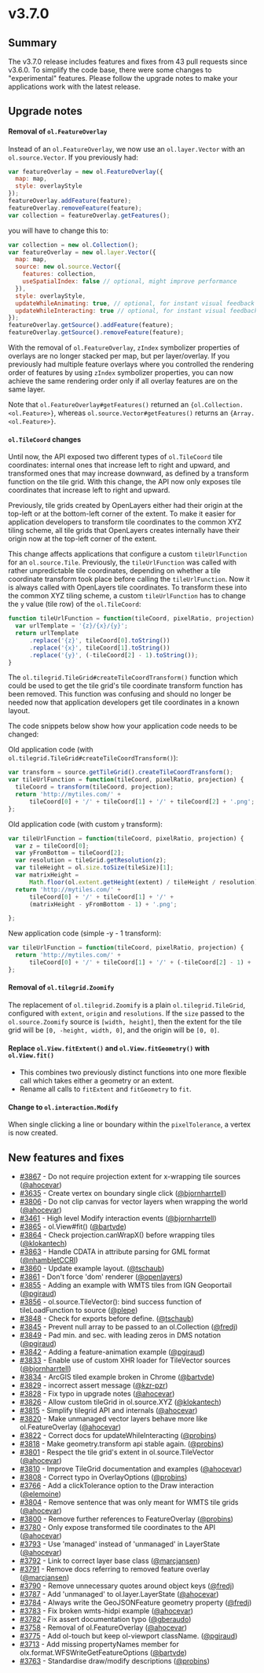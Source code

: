 # v3.7.0

## Summary

The v3.7.0 release includes features and fixes from 43 pull requests since v3.6.0. To simplify the code base, there were some changes to "experimental" features. Please follow the upgrade notes to make your applications work with the latest release.

## Upgrade notes

#### Removal of `ol.FeatureOverlay`

Instead of an `ol.FeatureOverlay`, we now use an `ol.layer.Vector` with an
`ol.source.Vector`. If you previously had:
```js
var featureOverlay = new ol.FeatureOverlay({
  map: map,
  style: overlayStyle
});
featureOverlay.addFeature(feature);
featureOverlay.removeFeature(feature);
var collection = featureOverlay.getFeatures();
```
you will have to change this to:
```js
var collection = new ol.Collection();
var featureOverlay = new ol.layer.Vector({
  map: map,
  source: new ol.source.Vector({
    features: collection,
    useSpatialIndex: false // optional, might improve performance
  }),
  style: overlayStyle,
  updateWhileAnimating: true, // optional, for instant visual feedback
  updateWhileInteracting: true // optional, for instant visual feedback
});
featureOverlay.getSource().addFeature(feature);
featureOverlay.getSource().removeFeature(feature);
```

With the removal of `ol.FeatureOverlay`, `zIndex` symbolizer properties of overlays are no longer stacked per map, but per layer/overlay. If you previously had multiple feature overlays where you controlled the rendering order of features by using `zIndex` symbolizer properties, you can now achieve the same rendering order only if all overlay features are on the same layer.

Note that `ol.FeatureOverlay#getFeatures()` returned an `{ol.Collection.<ol.Feature>}`, whereas `ol.source.Vector#getFeatures()` returns an `{Array.<ol.Feature>}`.

#### `ol.TileCoord` changes

Until now, the API exposed two different types of `ol.TileCoord` tile coordinates: internal ones that increase left to right and upward, and transformed ones that may increase downward, as defined by a transform function on the tile grid. With this change, the API now only exposes tile coordinates that increase left to right and upward.

Previously, tile grids created by OpenLayers either had their origin at the top-left or at the bottom-left corner of the extent. To make it easier for application developers to transform tile coordinates to the common XYZ tiling scheme, all tile grids that OpenLayers creates internally have their origin now at the top-left corner of the extent.

This change affects applications that configure a custom `tileUrlFunction` for an `ol.source.Tile`. Previously, the `tileUrlFunction` was called with rather unpredictable tile coordinates, depending on whether a tile coordinate transform took place before calling the `tileUrlFunction`. Now it is always called with OpenLayers tile coordinates. To transform these into the common XYZ tiling scheme, a custom `tileUrlFunction` has to change the `y` value (tile row) of the `ol.TileCoord`:
```js
function tileUrlFunction = function(tileCoord, pixelRatio, projection) {
  var urlTemplate = '{z}/{x}/{y}';
  return urlTemplate
      .replace('{z}', tileCoord[0].toString())
      .replace('{x}', tileCoord[1].toString())
      .replace('{y}', (-tileCoord[2] - 1).toString());
}
```

The `ol.tilegrid.TileGrid#createTileCoordTransform()` function which could be used to get the tile grid's tile coordinate transform function has been removed. This function was confusing and should no longer be needed now that application developers get tile coordinates in a known layout.

The code snippets below show how your application code needs to be changed:

Old application code (with `ol.tilegrid.TileGrid#createTileCoordTransform()`):
```js
var transform = source.getTileGrid().createTileCoordTransform();
var tileUrlFunction = function(tileCoord, pixelRatio, projection) {
  tileCoord = transform(tileCoord, projection);
  return 'http://mytiles.com/' +
      tileCoord[0] + '/' + tileCoord[1] + '/' + tileCoord[2] + '.png';
};
```
Old application code (with custom `y` transform):
```js
var tileUrlFunction = function(tileCoord, pixelRatio, projection) {
  var z = tileCoord[0];
  var yFromBottom = tileCoord[2];
  var resolution = tileGrid.getResolution(z);
  var tileHeight = ol.size.toSize(tileSize)[1];
  var matrixHeight =
      Math.floor(ol.extent.getHeight(extent) / tileHeight / resolution);
  return 'http://mytiles.com/' +
      tileCoord[0] + '/' + tileCoord[1] + '/' +
      (matrixHeight - yFromBottom - 1) + '.png';

};
```
New application code (simple -y - 1 transform):
```js
var tileUrlFunction = function(tileCoord, pixelRatio, projection) {
  return 'http://mytiles.com/' +
      tileCoord[0] + '/' + tileCoord[1] + '/' + (-tileCoord[2] - 1) + '.png';
};
```

#### Removal of `ol.tilegrid.Zoomify`

The replacement of `ol.tilegrid.Zoomify` is a plain `ol.tilegrid.TileGrid`, configured with `extent`, `origin` and `resolutions`. If the `size` passed to the `ol.source.Zoomify` source is `[width, height]`, then the extent for the tile grid will be `[0, -height, width, 0]`, and the origin will be `[0, 0]`.

#### Replace `ol.View.fitExtent()` and `ol.View.fitGeometry()` with `ol.View.fit()`
* This combines two previously distinct functions into one more flexible call which takes either a geometry or an extent.
* Rename all calls to `fitExtent` and `fitGeometry` to `fit`.

#### Change to `ol.interaction.Modify`

When single clicking a line or boundary within the `pixelTolerance`, a vertex is now created.

## New features and fixes
 
 * [#3867](https://github.com/openlayers/openlayers/pull/3867) - Do not require projection extent for x-wrapping tile sources ([@ahocevar](https://github.com/ahocevar))
 * [#3635](https://github.com/openlayers/openlayers/pull/3635) - Create vertex on boundary single click ([@bjornharrtell](https://github.com/bjornharrtell))
 * [#3806](https://github.com/openlayers/openlayers/pull/3806) - Do not clip canvas for vector layers when wrapping the world ([@ahocevar](https://github.com/ahocevar))
 * [#3461](https://github.com/openlayers/openlayers/pull/3461) - High level Modify interaction events ([@bjornharrtell](https://github.com/bjornharrtell))
 * [#3865](https://github.com/openlayers/openlayers/pull/3865) - ol.View#fit() ([@bartvde](https://github.com/bartvde))
 * [#3864](https://github.com/openlayers/openlayers/pull/3864) - Check projection.canWrapX() before wrapping tiles ([@klokantech](https://github.com/klokantech))
 * [#3863](https://github.com/openlayers/openlayers/pull/3863) - Handle CDATA in attribute parsing for GML format ([@nhambletCCRI](https://github.com/nhambletCCRI))
 * [#3860](https://github.com/openlayers/openlayers/pull/3860) - Update example layout. ([@tschaub](https://github.com/tschaub))
 * [#3861](https://github.com/openlayers/openlayers/pull/3861) - Don't force 'dom' renderer ([@openlayers](https://github.com/openlayers))
 * [#3855](https://github.com/openlayers/openlayers/pull/3855) - Adding an example with WMTS tiles from IGN Geoportail ([@pgiraud](https://github.com/pgiraud))
 * [#3856](https://github.com/openlayers/openlayers/pull/3856) - ol.source.TileVector(): bind success function of tileLoadFunction to source ([@plepe](https://github.com/plepe))
 * [#3848](https://github.com/openlayers/openlayers/pull/3848) - Check for exports before define. ([@tschaub](https://github.com/tschaub))
 * [#3845](https://github.com/openlayers/openlayers/pull/3845) - Prevent null array to be passed to an ol.Collection ([@fredj](https://github.com/fredj))
 * [#3849](https://github.com/openlayers/openlayers/pull/3849) - Pad min. and sec. with leading zeros in DMS notation ([@pgiraud](https://github.com/pgiraud))
 * [#3842](https://github.com/openlayers/openlayers/pull/3842) - Adding a feature-animation example ([@pgiraud](https://github.com/pgiraud))
 * [#3833](https://github.com/openlayers/openlayers/pull/3833) - Enable use of custom XHR loader for TileVector sources ([@bjornharrtell](https://github.com/bjornharrtell))
 * [#3834](https://github.com/openlayers/openlayers/pull/3834) - ArcGIS tiled example broken in Chrome ([@bartvde](https://github.com/bartvde))
 * [#3829](https://github.com/openlayers/openlayers/pull/3829) - incorrect assert message ([@kzr-pzr](https://github.com/kzr-pzr))
 * [#3828](https://github.com/openlayers/openlayers/pull/3828) - Fix typo in upgrade notes ([@ahocevar](https://github.com/ahocevar))
 * [#3826](https://github.com/openlayers/openlayers/pull/3826) - Allow custom tileGrid in ol.source.XYZ ([@klokantech](https://github.com/klokantech))
 * [#3815](https://github.com/openlayers/openlayers/pull/3815) - Simplify tilegrid API and internals ([@ahocevar](https://github.com/ahocevar))
 * [#3820](https://github.com/openlayers/openlayers/pull/3820) - Make unmanaged vector layers behave more like ol.FeatureOverlay ([@ahocevar](https://github.com/ahocevar))
 * [#3822](https://github.com/openlayers/openlayers/pull/3822) - Correct docs for updateWhileInteracting ([@probins](https://github.com/probins))
 * [#3818](https://github.com/openlayers/openlayers/pull/3818) - Make geometry.transform api stable again. ([@probins](https://github.com/probins))
 * [#3801](https://github.com/openlayers/openlayers/pull/3801) - Respect the tile grid's extent in ol.source.TileVector ([@ahocevar](https://github.com/ahocevar))
 * [#3810](https://github.com/openlayers/openlayers/pull/3810) - Improve TileGrid documentation and examples ([@ahocevar](https://github.com/ahocevar))
 * [#3808](https://github.com/openlayers/openlayers/pull/3808) - Correct typo in OverlayOptions ([@probins](https://github.com/probins))
 * [#3766](https://github.com/openlayers/openlayers/pull/3766) - Add a clickTolerance option to the Draw interaction ([@elemoine](https://github.com/elemoine))
 * [#3804](https://github.com/openlayers/openlayers/pull/3804) - Remove sentence that was only meant for WMTS tile grids ([@ahocevar](https://github.com/ahocevar))
 * [#3800](https://github.com/openlayers/openlayers/pull/3800) - Remove further references to FeatureOverlay ([@probins](https://github.com/probins))
 * [#3780](https://github.com/openlayers/openlayers/pull/3780) - Only expose transformed tile coordinates to the API ([@ahocevar](https://github.com/ahocevar))
 * [#3793](https://github.com/openlayers/openlayers/pull/3793) - Use 'managed' instead of 'unmanaged' in LayerState ([@ahocevar](https://github.com/ahocevar))
 * [#3792](https://github.com/openlayers/openlayers/pull/3792) - Link to correct layer base class ([@marcjansen](https://github.com/marcjansen))
 * [#3791](https://github.com/openlayers/openlayers/pull/3791) - Remove docs referring to removed feature overlay ([@marcjansen](https://github.com/marcjansen))
 * [#3790](https://github.com/openlayers/openlayers/pull/3790) - Remove unnecessary quotes around object keys ([@fredj](https://github.com/fredj))
 * [#3787](https://github.com/openlayers/openlayers/pull/3787) - Add 'unmanaged' to ol.layer.LayerState ([@ahocevar](https://github.com/ahocevar))
 * [#3784](https://github.com/openlayers/openlayers/pull/3784) - Always write the GeoJSONFeature geometry property ([@fredj](https://github.com/fredj))
 * [#3783](https://github.com/openlayers/openlayers/pull/3783) - Fix broken wmts-hidpi example ([@ahocevar](https://github.com/ahocevar))
 * [#3782](https://github.com/openlayers/openlayers/pull/3782) - Fix assert documentation typo ([@gberaudo](https://github.com/gberaudo))
 * [#3758](https://github.com/openlayers/openlayers/pull/3758) - Removal of ol.FeatureOverlay ([@ahocevar](https://github.com/ahocevar))
 * [#3775](https://github.com/openlayers/openlayers/pull/3775) - Add ol-touch but keep ol-viewport className. ([@pgiraud](https://github.com/pgiraud))
 * [#3713](https://github.com/openlayers/openlayers/pull/3713) - Add missing propertyNames member for olx.format.WFSWriteGetFeatureOptions ([@bartvde](https://github.com/bartvde))
 * [#3763](https://github.com/openlayers/openlayers/pull/3763) - Standardise draw/modify descriptions ([@probins](https://github.com/probins))
